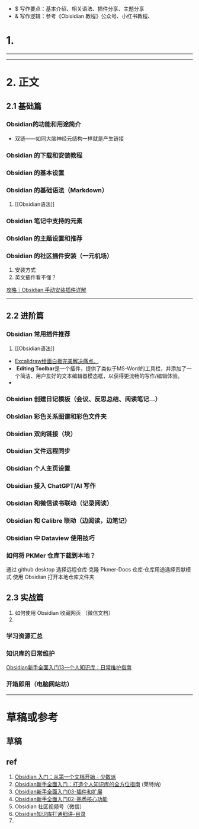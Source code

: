 - $ 写作要点：基本介绍、相关语法、插件分享、主题分享
- & 写作逻辑：参考《Obisidian 教程》公众号、小红书教程、

# 1. 

---
---
# 2. 正文

## 2.1 基础篇
### Obsidian的功能和用途简介
- 双链——如同大脑神经元结构一样就是产生链接
### Obsidian 的下载和安装教程

### Obsidian 的基本设置

### Obsidian 的基础语法（Markdown）
1.  [[Obsidian语法]]
### Obsidian 笔记中支持的元素

### Obsidian 的主题设置和推荐 

### Obsidian 的社区插件安装（一元机场）
1. 安装方式
2. 英文插件看不懂？

[攻略｜Obsidian 手动安装插件详解](https://mp.weixin.qq.com/s/nFMe5RcZMdi080UjKhApVQ)

---
## 2.2 进阶篇
### Obsidian 常用插件推荐 
1.  [[Obsidian语法]]

- [Excalidraw绘画白板完美解决痛点。](https://mp.weixin.qq.com/s/Hyy2WBFB58UpH61EvAMWeg)
-  **Editing Toolbar**是一个插件，提供了类似于MS-Word的工具栏，并添加了一个简洁、用户友好的文本编辑器模态框，以获得更流畅的写作/编辑体验。
- 

### Obsidian 创建日记模板（会议、反思总结、阅读笔记...）

### Obsidian 彩色关系图谱和彩色文件夹

### Obsidian 双向链接（块）

### Obsidian 文件远程同步 

### Obsidian 个人主页设置

### Obsidian 接入 ChatGPT/AI 写作

### Obsidian 和微信读书联动（记录阅读）

### Obsidian 和 Calibre 联动（边阅读，边笔记）

### Obsidian 中 Dataview 使用技巧

### 如何将  PKMer 仓库下载到本地？

通过 github desktop 选择远程仓库·克隆 Pkmer-Docs 仓库·仓库用途选择贡献模式·使用 Obsidian 打开本地仓库文件夹

## 2.3 实战篇
1. 如何使用 Obsidian 收藏网页 （微信文档）
2. 
### 学习资源汇总

### 知识库的日常维护
[Obsidian新手全面入门13—个人知识库：日常维护指南](https://mp.weixin.qq.com/s/-uWP3ncmBp8r9vajKxz66Q)

### 开箱即用（电脑网站坊）



---

# 草稿或参考
## 草稿

## ref
1. [Obsidian 入门：从第一个文档开始 - 少数派](https://sspai.com/post/67476)
2. [Obsidian新手全面入门：打造个人知识库的全方位指南](https://mp.weixin.qq.com/s/lEYC_ruNmC9Wp1UsA56avw) (莱特纳)
3. [Obsidian新手全面入门03-插件和扩展](https://mp.weixin.qq.com/s/Kh68tFaTYYwPZvNJhQmIUA)
4. [Obsidian新手全面入门02-熟悉核心功能](https://mp.weixin.qq.com/s/AagiEw4DJz_-CfcieHVA7g)
5. Obsidian 社区视频号（微信）
6. [Obsidian知识库打通细讲-目录](https://mp.weixin.qq.com/s/-hzst3aiwA6IW47qceJqKQ)
7. 